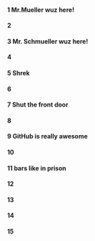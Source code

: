 #### 1 Mr.Mueller wuz here!
#### 2
#### 3 Mr. Schmueller wuz here! 
#### 4
#### 5 Shrek
#### 6
#### 7 Shut the front door
#### 8
#### 9 GitHub is really awesome
#### 10
#### 11 bars like in prison
#### 12
#### 13
#### 14
#### 15